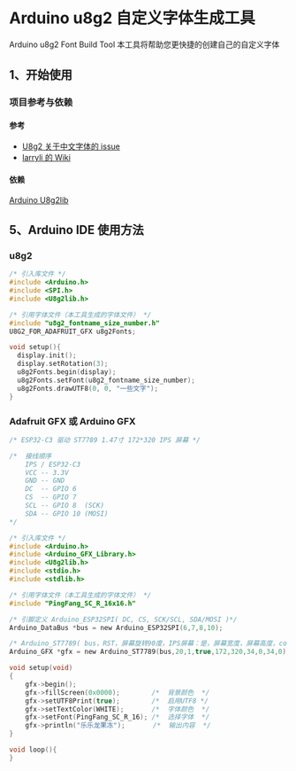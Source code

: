 # Arduino u8g2 自定义字体生成工具
Arduino u8g2 Font Build Tool
本工具将帮助您更快捷的创建自己的自定义字体

## 1、开始使用
### 项目参考与依赖
#### 参考
- [U8g2 关于中文字体的 issue](https://github.com/olikraus/u8g2/issues/710)
- [larryli 的 Wiki](https://github.com/larryli/u8g2_wqy/wiki/CustomFont)
#### 依赖
[Arduino U8g2lib](https://github.com/olikraus/u8g2)

## 5、Arduino IDE 使用方法
### u8g2
```c
/* 引入库文件 */
#include <Arduino.h>
#include <SPI.h>
#include <U8g2lib.h>

/* 引用字体文件（本工具生成的字体文件） */
#include "u8g2_fontname_size_number.h" 
U8G2_FOR_ADAFRUIT_GFX u8g2Fonts;

void setup(){
  display.init();
  display.setRotation(3);    
  u8g2Fonts.begin(display); 
  u8g2Fonts.setFont(u8g2_fontname_size_number);
  u8g2Fonts.drawUTF8(0, 0, "一些文字");
}
```
### Adafruit GFX 或 Arduino GFX
```c
/* ESP32-C3 驱动 ST7789 1.47寸 172*320 IPS 屏幕 */

/*  接线顺序
    IPS / ESP32-C3
    VCC -- 3.3V
    GND -- GND
    DC  -- GPIO 6 
    CS  -- GPIO 7
    SCL -- GPIO 8  (SCK)
    SDA -- GPIO 10 (MOSI)
*/

/* 引入库文件 */
#include <Arduino.h>
#include <Arduino_GFX_Library.h>
#include <U8g2lib.h>
#include <stdio.h>
#include <stdlib.h>

/* 引用字体文件（本工具生成的字体文件） */
#include "PingFang_SC_R_16x16.h"

/* 引脚定义 Arduino_ESP32SPI( DC, CS, SCK/SCL, SDA/MOSI )*/
Arduino_DataBus *bus = new Arduino_ESP32SPI(6,7,8,10);

/* Arduino_ST7789( bus，RST，屏幕旋转90度，IPS屏幕：是，屏幕宽度，屏幕高度，col_offset1，col_rowset1，col_offset2，col_rowset2 */
Arduino_GFX *gfx = new Arduino_ST7789(bus,20,1,true,172,320,34,0,34,0);

void setup(void)
{   
    gfx->begin();
    gfx->fillScreen(0x0000);        /*  背景颜色  */
    gfx->setUTF8Print(true);        /*  启用UTF8 */
    gfx->setTextColor(WHITE);       /*  字体颜色  */
    gfx->setFont(PingFang_SC_R_16); /*  选择字体  */
    gfx->println("乐乐龙果冻");       /*  输出内容  */
}

void loop(){
}

```